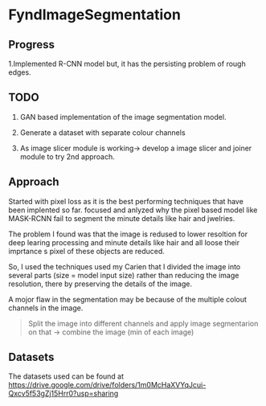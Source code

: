 # FyndImageSegmentation

## Progress
1.Implemented R-CNN model but, it has the persisting problem of rough edges.


## TODO
1. GAN based implementation of the image segmentation model.

2. Generate a dataset with separate colour channels

3. As image slicer module is working-> develop a image slicer and joiner module to try 2nd approach.

## Approach
Started with pixel loss as it is the best performing techniques that have been implented so far.
focused and anlyzed why the pixel based model like MASK-RCNN fail to segment the minute details like hair and jwelries.

The problem I found was that the image is redused to lower resoltion for deep learing processing and minute details like hair and all loose their imprtance s pixel of these objects are reduced. 


So, I used the techniques used my Carien that I divided the image into several parts (size = model input size) rather than reducing the image resolution, there by preserving the details of the image.


A mojor flaw in the segmentation may be because of the multiple colout channels in the image.

> Split the image into different channels and apply image segmentarion on that -> combine the image (min of each image)


## Datasets

The datasets used can be found at https://drive.google.com/drive/folders/1m0McHaXVYqJcui-Qxcv5f53gZj15Hrr0?usp=sharing
